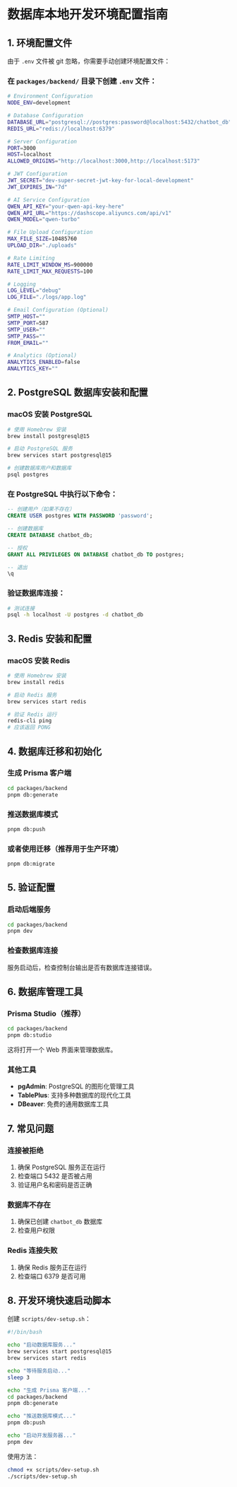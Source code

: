 # 数据库本地开发环境配置指南

## 1. 环境配置文件

由于 `.env` 文件被 git 忽略，你需要手动创建环境配置文件：

### 在 `packages/backend/` 目录下创建 `.env` 文件：

```bash
# Environment Configuration
NODE_ENV=development

# Database Configuration
DATABASE_URL="postgresql://postgres:password@localhost:5432/chatbot_db"
REDIS_URL="redis://localhost:6379"

# Server Configuration
PORT=3000
HOST=localhost
ALLOWED_ORIGINS="http://localhost:3000,http://localhost:5173"

# JWT Configuration
JWT_SECRET="dev-super-secret-jwt-key-for-local-development"
JWT_EXPIRES_IN="7d"

# AI Service Configuration
QWEN_API_KEY="your-qwen-api-key-here"
QWEN_API_URL="https://dashscope.aliyuncs.com/api/v1"
QWEN_MODEL="qwen-turbo"

# File Upload Configuration
MAX_FILE_SIZE=10485760
UPLOAD_DIR="./uploads"

# Rate Limiting
RATE_LIMIT_WINDOW_MS=900000
RATE_LIMIT_MAX_REQUESTS=100

# Logging
LOG_LEVEL="debug"
LOG_FILE="./logs/app.log"

# Email Configuration (Optional)
SMTP_HOST=""
SMTP_PORT=587
SMTP_USER=""
SMTP_PASS=""
FROM_EMAIL=""

# Analytics (Optional)
ANALYTICS_ENABLED=false
ANALYTICS_KEY=""
```

## 2. PostgreSQL 数据库安装和配置

### macOS 安装 PostgreSQL

```bash
# 使用 Homebrew 安装
brew install postgresql@15

# 启动 PostgreSQL 服务
brew services start postgresql@15

# 创建数据库用户和数据库
psql postgres
```

### 在 PostgreSQL 中执行以下命令：

```sql
-- 创建用户（如果不存在）
CREATE USER postgres WITH PASSWORD 'password';

-- 创建数据库
CREATE DATABASE chatbot_db;

-- 授权
GRANT ALL PRIVILEGES ON DATABASE chatbot_db TO postgres;

-- 退出
\q
```

### 验证数据库连接：

```bash
# 测试连接
psql -h localhost -U postgres -d chatbot_db
```

## 3. Redis 安装和配置

### macOS 安装 Redis

```bash
# 使用 Homebrew 安装
brew install redis

# 启动 Redis 服务
brew services start redis

# 验证 Redis 运行
redis-cli ping
# 应该返回 PONG
```

## 4. 数据库迁移和初始化

### 生成 Prisma 客户端

```bash
cd packages/backend
pnpm db:generate
```

### 推送数据库模式

```bash
pnpm db:push
```

### 或者使用迁移（推荐用于生产环境）

```bash
pnpm db:migrate
```

## 5. 验证配置

### 启动后端服务

```bash
cd packages/backend
pnpm dev
```

### 检查数据库连接

服务启动后，检查控制台输出是否有数据库连接错误。

## 6. 数据库管理工具

### Prisma Studio（推荐）

```bash
cd packages/backend
pnpm db:studio
```

这将打开一个 Web 界面来管理数据库。

### 其他工具

- **pgAdmin**: PostgreSQL 的图形化管理工具
- **TablePlus**: 支持多种数据库的现代化工具
- **DBeaver**: 免费的通用数据库工具

## 7. 常见问题

### 连接被拒绝

1. 确保 PostgreSQL 服务正在运行
2. 检查端口 5432 是否被占用
3. 验证用户名和密码是否正确

### 数据库不存在

1. 确保已创建 `chatbot_db` 数据库
2. 检查用户权限

### Redis 连接失败

1. 确保 Redis 服务正在运行
2. 检查端口 6379 是否可用

## 8. 开发环境快速启动脚本

创建 `scripts/dev-setup.sh`：

```bash
#!/bin/bash

echo "启动数据库服务..."
brew services start postgresql@15
brew services start redis

echo "等待服务启动..."
sleep 3

echo "生成 Prisma 客户端..."
cd packages/backend
pnpm db:generate

echo "推送数据库模式..."
pnpm db:push

echo "启动开发服务器..."
pnpm dev
```

使用方法：

```bash
chmod +x scripts/dev-setup.sh
./scripts/dev-setup.sh
```

